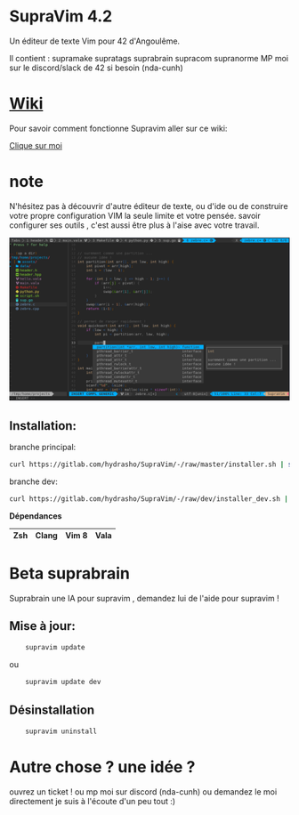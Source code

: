 # SupraVim 4.2

Un éditeur de texte Vim pour 42 d'Angoulême.

Il contient : supramake supratags suprabrain supracom supranorme
MP moi sur le discord/slack de 42 si besoin (nda-cunh)

# [Wiki](https://gitlab.com/hydrasho/SupraVim/-/wikis/home)
Pour savoir comment fonctionne Supravim aller sur ce wiki:

[Clique sur moi](https://gitlab.com/hydrasho/SupraVim/-/wikis/home)


# note

N'hésitez pas à découvrir d'autre éditeur de texte, ou d'ide ou de construire votre propre configuration VIM la seule limite et votre pensée. savoir configurer ses outils , c'est aussi être plus à l'aise avec votre travail.

<img src="img/readme.png"/>


## Installation:

branche principal:
```bash
curl https://gitlab.com/hydrasho/SupraVim/-/raw/master/installer.sh | sh
```

branche dev:
```bash
curl https://gitlab.com/hydrasho/SupraVim/-/raw/dev/installer_dev.sh | sh
```

**Dépendances**

| Zsh | Clang | Vim 8 | Vala |
|-----|-------|-------|------|

# Beta suprabrain

Suprabrain une IA pour supravim , demandez lui de l'aide pour supravim !

## Mise à jour:
```bash
    supravim update
```

ou

```bash
    supravim update dev
```

## Désinstallation

```bash
    supravim uninstall
```

# Autre chose ? une idée ?
ouvrez un ticket ! ou mp moi sur discord (nda-cunh) ou demandez le moi directement
je suis à l'écoute d'un peu tout :)
